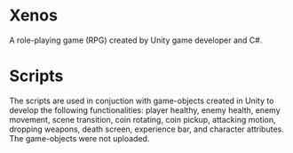 # Xenos
A role-playing game (RPG) created by Unity game developer and C#.
# Scripts
The scripts are used in conjuction with game-objects created in Unity to develop the following functionalities: player healthy,
enemy health, enemy movement, scene transition, coin rotating, coin pickup, attacking motion, dropping weapons, death screen, experience bar,
and character attributes. The game-objects were not uploaded.
